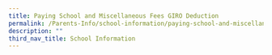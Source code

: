 ```yaml
---
title: Paying School and Miscellaneous Fees GIRO Deduction
permalink: /Parents-Info/school-information/paying-school-and-miscellaneous-fees/
description: ""
third_nav_title: School Information
---
```

